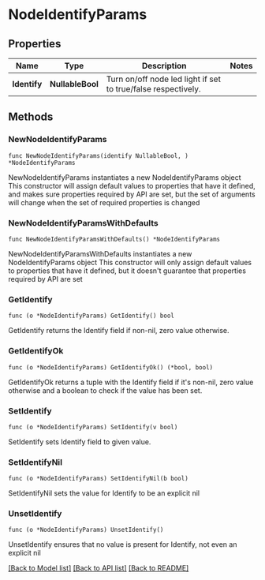 # NodeIdentifyParams

## Properties

Name | Type | Description | Notes
------------ | ------------- | ------------- | -------------
**Identify** | **NullableBool** | Turn on/off node led light if set to true/false respectively. | 

## Methods

### NewNodeIdentifyParams

`func NewNodeIdentifyParams(identify NullableBool, ) *NodeIdentifyParams`

NewNodeIdentifyParams instantiates a new NodeIdentifyParams object
This constructor will assign default values to properties that have it defined,
and makes sure properties required by API are set, but the set of arguments
will change when the set of required properties is changed

### NewNodeIdentifyParamsWithDefaults

`func NewNodeIdentifyParamsWithDefaults() *NodeIdentifyParams`

NewNodeIdentifyParamsWithDefaults instantiates a new NodeIdentifyParams object
This constructor will only assign default values to properties that have it defined,
but it doesn't guarantee that properties required by API are set

### GetIdentify

`func (o *NodeIdentifyParams) GetIdentify() bool`

GetIdentify returns the Identify field if non-nil, zero value otherwise.

### GetIdentifyOk

`func (o *NodeIdentifyParams) GetIdentifyOk() (*bool, bool)`

GetIdentifyOk returns a tuple with the Identify field if it's non-nil, zero value otherwise
and a boolean to check if the value has been set.

### SetIdentify

`func (o *NodeIdentifyParams) SetIdentify(v bool)`

SetIdentify sets Identify field to given value.


### SetIdentifyNil

`func (o *NodeIdentifyParams) SetIdentifyNil(b bool)`

 SetIdentifyNil sets the value for Identify to be an explicit nil

### UnsetIdentify
`func (o *NodeIdentifyParams) UnsetIdentify()`

UnsetIdentify ensures that no value is present for Identify, not even an explicit nil

[[Back to Model list]](../README.md#documentation-for-models) [[Back to API list]](../README.md#documentation-for-api-endpoints) [[Back to README]](../README.md)


